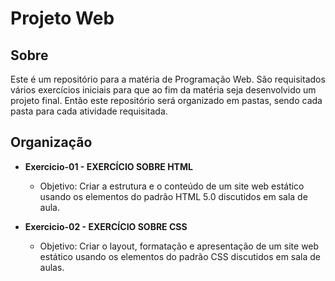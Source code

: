 # Projeto Web
## Sobre
Este é um repositório para a matéria de Programação Web. São requisitados vários exercícios iniciais para que ao fim da matéria seja desenvolvido um projeto final. Então este repositório será organizado em pastas, sendo cada pasta para cada atividade requisitada.

## Organização
- **Exercicio-01 - EXERCÍCIO SOBRE HTML**
	- Objetivo: Criar a estrutura e o conteúdo de um site web estático usando os elementos do padrão
HTML 5.0 discutidos em sala de aula.

- **Exercicio-02 - EXERCÍCIO SOBRE CSS**
	- Objetivo: Criar o layout, formatação e apresentação de um site web estático usando os elementos
do padrão CSS discutidos em sala de aulas.